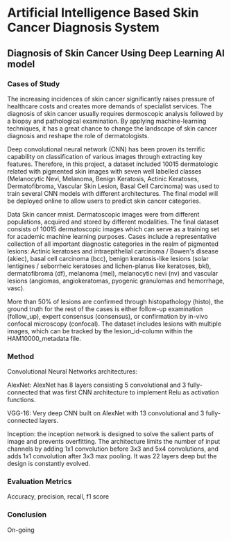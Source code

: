 # Artificial Intelligence Based Skin Cancer Diagnosis System

## Diagnosis of Skin Cancer Using Deep Learning AI model



### Cases of Study

The increasing incidences of skin cancer significantly raises pressure of healthcare costs and creates more demands of specialist services. The diagnosis of skin cancer usually requires dermoscopic analysis followed by a biopsy and pathological examination. By applying machine-learning techniques, it has a great chance to change the landscape of skin cancer diagnosis and reshape the role of dermatologists. 

Deep convolutional neural network (CNN) has been proven its terrific capability on classification of various images through extracting key features. Therefore, in this project, a dataset included 10015 dermatologic related with pigmented skin images with seven well labelled classes (Melanocytic Nevi, Melanoma, Benign Keratosis, Actinic Keratoses, Dermatofibroma, Vascular Skin Lesion, Basal Cell Carcinoma) was used to train several CNN models with different architectures.  The final model will be deployed online to allow users to predict skin cancer categories.

Data
Skin cancer mnist. Dermatoscopic images were from different populations, acquired and stored by different modalities. The final dataset consists of 10015 dermatoscopic images which can serve as a training set for academic machine learning purposes. Cases include a representative collection of all important diagnostic categories in the realm of pigmented lesions: Actinic keratoses and intraepithelial carcinoma / Bowen's disease (akiec), basal cell carcinoma (bcc), benign keratosis-like lesions (solar lentigines / seborrheic keratoses and lichen-planus like keratoses, bkl), dermatofibroma (df), melanoma (mel), melanocytic nevi (nv) and vascular lesions (angiomas, angiokeratomas, pyogenic granulomas and hemorrhage, vasc).

More than 50% of lesions are confirmed through histopathology (histo), the ground truth for the rest of the cases is either follow-up examination (follow_up), expert consensus (consensus), or confirmation by in-vivo confocal microscopy (confocal). The dataset includes lesions with multiple images, which can be tracked by the lesion_id-column within the HAM10000_metadata file.


### Method

Convolutional Neural Networks architectures:

AlexNet: AlexNet has 8 layers consisting 5 convolutional and 3 fully-connected that was first CNN architecture to implement Relu as activation functions.

VGG-16: Very deep CNN built on AlexNet with 13 convolutional and 3 fully-connected layers. 

Inception: the inception network is designed to solve the salient parts of image and prevents overfitting.  The architecture limits the number of input channels by adding 1x1 convolution before 3x3 and 5x4 convolutions, and adds 1x1 convolution after 3x3 max pooling. It was 22 layers deep but the design is constantly evolved. 


### Evaluation Metrics

Accuracy, precision, recall, f1 score

### Conclusion

On-going

